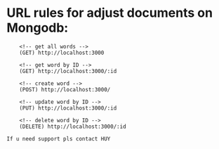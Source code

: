 
# URL rules for adjust documents on Mongodb:

```
    <!-- get all words -->
    (GET) http://localhost:3000 

    <!-- get word by ID -->
    (GET) http://localhost:3000/:id
    
    <!-- create word -->
    (POST) http://localhost:3000/

    <!-- update word by ID -->
    (PUT) http://localhost:3000/:id

    <!-- delete word by ID -->
    (DELETE) http://localhost:3000/:id
```
`If u need support pls contact HUY`

